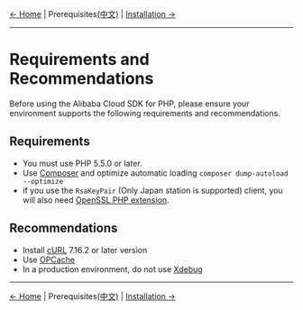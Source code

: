 [← Home](../../README.md) | Prerequisites[(中文)](../zh/0-Prerequisites.md) | [Installation →](1-Installation.md)
***

# Requirements and Recommendations
Before using the Alibaba Cloud SDK for PHP, please ensure your environment supports the following requirements and recommendations.


## Requirements
- You must use PHP 5.5.0 or later.
- Use [Composer][composer] and optimize automatic loading `composer dump-autoload --optimize`
- if you use the `RsaKeyPair` (Only Japan station is supported) client, you will also need [OpenSSL PHP extension][OpenSSL]. 


## Recommendations
- Install [cURL][cURL] 7.16.2 or later version
- Use [OPCache][OPCache]
- In a production environment, do not use [Xdebug][xdebug]

***
[← Home](../../README.md) | Prerequisites[(中文)](../zh/0-Prerequisites.md) | [Installation →](1-Installation.md)

[composer]: https://getcomposer.org
[cURL]: http://php.net/manual/en/book.curl.php
[OPCache]: http://php.net/manual/en/book.opcache.php
[xdebug]: http://xdebug.org
[OpenSSL]: http://php.net/manual/en/book.openssl.php
